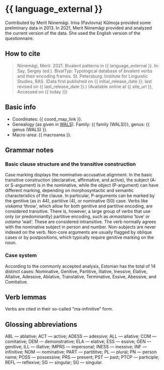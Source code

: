 # {{ language_external }}
Contributed by Merit Niinemägi. Irina (Pavlovna) Külmoja provided some preliminary data in 2013. In 2021, Merit Niinemägi provided and analyzed the current version of the data. She used the English version of the questionnaire. 

## How to cite
> Niinemägi, Merit. 2021. Bivalent patterns in {{ language_external }}. 
> In: Say, Sergey (ed.). BivalTyp: 
> Typological database of bivalent verbs and their encoding frames. 
> St. Petersburg: Institute for Linguistic Studies, RAS. 
> (Data first published on {{ initial_release_date }}; last revised on {{ last_release_date }}.) 
> (Available online at {{ site_url }}, Accessed on {{ today }})

## Basic info
- Coordinates: {{ coord_map_link }}.
- Genealogy (as given in [WALS](https://wals.info/)). Family: {{ family (WALS)}}, genus: {{ genus (WALS) }}.
- Macro-area: {{ macroarea }}. 

## Grammar notes

### Basic clause structure and the transitive construction

Case marking displays the nominative-accusative alignment. In the basic transitive construction (declarative, affirmative, and active), the subject (A- or S-argument) is in the nominative, while the object (P-argument) can have different marking, depending on morphosyntactic and semantic characteristics of the clause. In particular, P-arguments can be marked by the genitive (as in 44), partitive (4), or nominative (50) case. 
Verbs like *viskama* ‘throw’, which allow for both genitive and partitive encoding, are considered transitive. There is, however, a large group of verbs that use only (or predominantly) partitive encoding, such as *armastama* ‘love’ or *ootama* ‘wait’. These are considered intransitive.
The verb normally agrees with the nominative subject in person and number. Non-subjects are never indexed on the verb.
Non-core arguments are usually flagged by oblique cases or by postpositions, which typically require genitive marking on the noun.

### Case system

According to the commonly accepted analysis, Estonian has the total of 14 distinct cases: Nominative, Genitive, Partitive, Illative, Inessive, Elative, Allative, Adessive, Ablative, Translative, Terminative, Essive, Abessive, and Comitative.

## Verb lemmas

Verbs are cited in their so-called "ma-infinitive" form.

## Glossing abbreviations
ABL — ablative; ACT — active; ADESS — adessive; ALL — allative; COM — comitative; DEM — demonstrative; ELA — elative; ESS — essive; GEN — genitive; ILL — illative; IMPRS — impersonal; INESS — inessive; INF — infinitive; NOM — nominative; PART — partititve; PL — plural; PN — person name; POSS — possessive; PRS — present; PST — past; PTCP — participle; REFL — reflexive; SG — singular; SG — singular.
